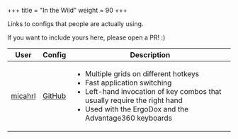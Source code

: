 +++
title = "In the Wild"
weight = 90
+++

Links to configs that people are actually using.

If you want to include yours here, please open a PR! :)

<table>
  <thead>
    <tr>
      <th>User</th>
      <th>Config</th>
      <th>Description</th>
    </tr>
  </thead>
  <tbody>
    <tr>
      <td><a href="https://me.micahrl.com">micahrl</a></td>
      <td><a href="https://github.com/mrled/dhd/blob/master/hbase/.hammerspoon/init.lua">GitHub</a></td>
      <td>
        <ul>
          <li>Multiple grids on different hotkeys</li>
          <li>Fast application switching</li>
          <li>Left-hand invocation of key combos that usually require the right hand</li>
          <li>Used with the ErgoDox and the Advantage360 keyboards</li>
        </ul>
      </td>
    </tr>
  </tbody>
</table>
